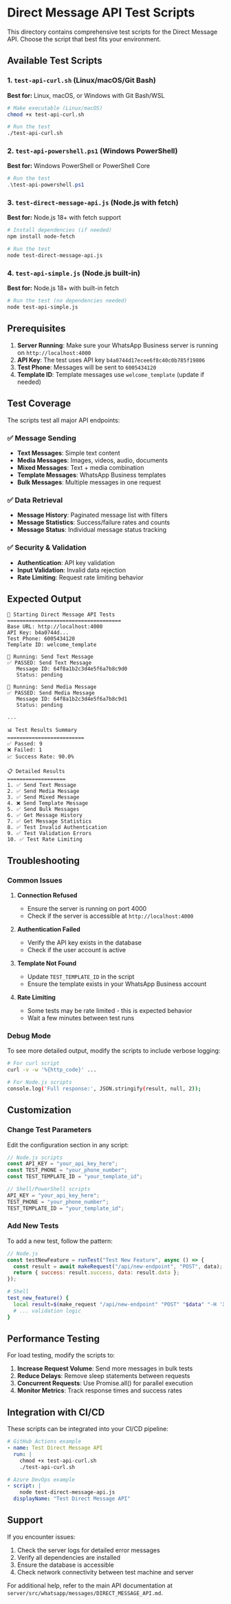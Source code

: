 # Direct Message API Test Scripts

This directory contains comprehensive test scripts for the Direct Message API. Choose the script that best fits your environment.

## Available Test Scripts

### 1. `test-api-curl.sh` (Linux/macOS/Git Bash)

**Best for:** Linux, macOS, or Windows with Git Bash/WSL

```bash
# Make executable (Linux/macOS)
chmod +x test-api-curl.sh

# Run the test
./test-api-curl.sh
```

### 2. `test-api-powershell.ps1` (Windows PowerShell)

**Best for:** Windows PowerShell or PowerShell Core

```powershell
# Run the test
.\test-api-powershell.ps1
```

### 3. `test-direct-message-api.js` (Node.js with fetch)

**Best for:** Node.js 18+ with fetch support

```bash
# Install dependencies (if needed)
npm install node-fetch

# Run the test
node test-direct-message-api.js
```

### 4. `test-api-simple.js` (Node.js built-in)

**Best for:** Node.js 18+ with built-in fetch

```bash
# Run the test (no dependencies needed)
node test-api-simple.js
```

## Prerequisites

1. **Server Running**: Make sure your WhatsApp Business server is running on `http://localhost:4000`
2. **API Key**: The test uses API key `b4a0744d17ecee6f8c40c0b785f19806`
3. **Test Phone**: Messages will be sent to `6005434120`
4. **Template ID**: Template messages use `welcome_template` (update if needed)

## Test Coverage

The scripts test all major API endpoints:

### ✅ Message Sending

- **Text Messages**: Simple text content
- **Media Messages**: Images, videos, audio, documents
- **Mixed Messages**: Text + media combination
- **Template Messages**: WhatsApp Business templates
- **Bulk Messages**: Multiple messages in one request

### ✅ Data Retrieval

- **Message History**: Paginated message list with filters
- **Message Statistics**: Success/failure rates and counts
- **Message Status**: Individual message status tracking

### ✅ Security & Validation

- **Authentication**: API key validation
- **Input Validation**: Invalid data rejection
- **Rate Limiting**: Request rate limiting behavior

## Expected Output

```
🚀 Starting Direct Message API Tests
=====================================
Base URL: http://localhost:4000
API Key: b4a0744d...
Test Phone: 6005434120
Template ID: welcome_template

🧪 Running: Send Text Message
✅ PASSED: Send Text Message
   Message ID: 64f8a1b2c3d4e5f6a7b8c9d0
   Status: pending

🧪 Running: Send Media Message
✅ PASSED: Send Media Message
   Message ID: 64f8a1b2c3d4e5f6a7b8c9d1
   Status: pending

...

📊 Test Results Summary
=========================
✅ Passed: 9
❌ Failed: 1
📈 Success Rate: 90.0%

📋 Detailed Results
===================
1. ✅ Send Text Message
2. ✅ Send Media Message
3. ✅ Send Mixed Message
4. ❌ Send Template Message
5. ✅ Send Bulk Messages
6. ✅ Get Message History
7. ✅ Get Message Statistics
8. ✅ Test Invalid Authentication
9. ✅ Test Validation Errors
10. ✅ Test Rate Limiting
```

## Troubleshooting

### Common Issues

1. **Connection Refused**

   - Ensure the server is running on port 4000
   - Check if the server is accessible at `http://localhost:4000`

2. **Authentication Failed**

   - Verify the API key exists in the database
   - Check if the user account is active

3. **Template Not Found**

   - Update `TEST_TEMPLATE_ID` in the script
   - Ensure the template exists in your WhatsApp Business account

4. **Rate Limiting**
   - Some tests may be rate limited - this is expected behavior
   - Wait a few minutes between test runs

### Debug Mode

To see more detailed output, modify the scripts to include verbose logging:

```bash
# For curl script
curl -v -w '%{http_code}' ...

# For Node.js scripts
console.log('Full response:', JSON.stringify(result, null, 2));
```

## Customization

### Change Test Parameters

Edit the configuration section in any script:

```javascript
// Node.js scripts
const API_KEY = "your_api_key_here";
const TEST_PHONE = "your_phone_number";
const TEST_TEMPLATE_ID = "your_template_id";

// Shell/PowerShell scripts
API_KEY = "your_api_key_here";
TEST_PHONE = "your_phone_number";
TEST_TEMPLATE_ID = "your_template_id";
```

### Add New Tests

To add a new test, follow the pattern:

```javascript
// Node.js
const testNewFeature = runTest("Test New Feature", async () => {
  const result = await makeRequest("/api/new-endpoint", "POST", data);
  return { success: result.success, data: result.data };
});
```

```bash
# Shell
test_new_feature() {
  local result=$(make_request "/api/new-endpoint" "POST" "$data" "-H 'X-API-Key: ${API_KEY}'")
  # ... validation logic
}
```

## Performance Testing

For load testing, modify the scripts to:

1. **Increase Request Volume**: Send more messages in bulk tests
2. **Reduce Delays**: Remove sleep statements between requests
3. **Concurrent Requests**: Use Promise.all() for parallel execution
4. **Monitor Metrics**: Track response times and success rates

## Integration with CI/CD

These scripts can be integrated into your CI/CD pipeline:

```yaml
# GitHub Actions example
- name: Test Direct Message API
  run: |
    chmod +x test-api-curl.sh
    ./test-api-curl.sh
```

```yaml
# Azure DevOps example
- script: |
    node test-direct-message-api.js
  displayName: "Test Direct Message API"
```

## Support

If you encounter issues:

1. Check the server logs for detailed error messages
2. Verify all dependencies are installed
3. Ensure the database is accessible
4. Check network connectivity between test machine and server

For additional help, refer to the main API documentation at `server/src/whatsapp/messages/DIRECT_MESSAGE_API.md`.
